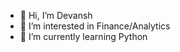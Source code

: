 - 👋 Hi, I’m Devansh
- 👀 I’m interested in Finance/Analytics
- 🌱 I’m currently learning Python


<!---
devanshx9x/devanshx9x is a ✨ special ✨ repository because its `README.md` (this file) appears on your GitHub profile.
You can click the Preview link to take a look at your changes.
--->
